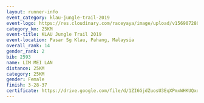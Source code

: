 ```yaml
---
layout: runner-info 
event_category: klau-jungle-trail-2019 
event-logo: https://res.cloudinary.com/raceyaya/image/upload/v1569072808/logo/klau-image_qwwxyw.png
category_km: 25KM 
event-title: KLAU Jungle Trail 2019 
event-location: Pasar Sg Klau, Pahang, Malaysia 
overall_rank: 14
gender_rank: 2
bib: 2593
name: LIM MEI LAN
distance: 25KM
category: 25KM
gender: Female
finish: 3-28-37
certificate: https://drive.google.com/file/d/1ZI6GjdZuosU3EqXPmxWHKUQxdOHUDr3Q/view?usp=sharing
---
```

